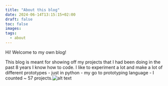 ```yaml
---
title: "About this blog"
date: 2024-06-14T13:15:15+02:00
draft: false
toc: false
images:
tags:
  - about
---
```


Hi! Welcome to my own blog! 

This blog is meant for showing off my projects that I had been doing in the past 8 years I know how to code. I like to experiment a lot and
make a lot of different prototypes - just in python - my go to prototyping language - I counted ~ 57 projects.![alt text](/images/pyprojects.png "Title")